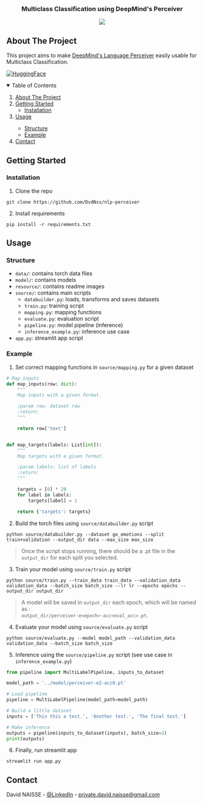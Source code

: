 <!-- PROJECT LOGO -->
<br />
<p align="center">
<h3 align="center">Multiclass Classification using DeepMind's Perceiver</h3>
<p align="center">
  <img src="https://github.com/DvdNss/nlp-perceiver/blob/main/resource/home.JPG?raw=true" />
</p>

<!-- ABOUT THE PROJECT -->

## About The Project 

This project aims to make [DeepMind's Language Perceiver](https://huggingface.co/deepmind/language-perceiver) easily usable for Multiclass Classification.

[![HuggingFace](https://img.shields.io/badge/%F0%9F%A4%97-Check%20Hugging%20Face%20App-yellow)](https://huggingface.co/spaces/sunwaee/Perceiver-Multiclass-Emotion-Classification)


<!-- TABLE OF CONTENTS -->
<details open="open">
  <summary>Table of Contents</summary>
  <ol>
    <li>
      <a href="#about-the-project">About The Project</a>
    </li>
    <li>
      <a href="#getting-started">Getting Started</a>
      <ul>
        <li><a href="#installation">Installation</a></li>
      </ul>
    </li>
    <li><a href="#usage">Usage</a></li>
    <ul>
      <li><a href="#structure">Structure</a></li>
      <li><a href="#example">Example</a></li>
    </ul>
    <li><a href="#contact">Contact</a></li>
  </ol>
</details>

<!-- GETTING STARTED -->

## Getting Started

### Installation

1. Clone the repo

```shell
git clone https://github.com/DvdNss/nlp-perceiver
```

2. Install requirements

```shell
pip install -r requirements.txt
```

<!-- USAGE EXAMPLES -->

## Usage

### Structure

* `data/`: contains torch data files
* `model/`: contains models
* `resource/`: contains readme images
* `source/`: contains main scripts
  * `databuilder.py`: loads, transforms and saves datasets
  * `train.py`: training script
  * `mapping.py`: mapping functions
  * `evaluate.py`: evaluation script
  * `pipeline.py`: model pipeline (inference)
  * `inference_example.py`: inference use case
* `app.py`: streamlit app script

### Example

1. Set correct mapping functions in `source/mapping.py` for a given dataset
```python
# Map inputs
def map_inputs(row: dict):
    """
    Map inputs with a given format.

    :param row: dataset row
    :return:
    """

    return row['text']


def map_targets(labels: List[int]):
    """
    Map targets with a given format.

    :param labels: list of labels
    :return:
    """

    targets = [0] * 28
    for label in labels:
        targets[label] = 1

    return {'targets': targets}
```

2. Build the torch files using `source/databuilder.py` script
```shell
python source/databuilder.py --dataset go_emotions --split train+validation --output_dir data --max_size max_size
```
> Once the script stops running, there should be a .pt file in the `output_dir` for each split you selected. 

3. Train your model using `source/train.py` script
```shell
python source/train.py --train_data train_data --validation_data validation_data --batch_size batch_size --lr lr --epochs epochs --output_dir output_dir
```
> A model will be saved in `output_dir` each epoch, which will be named as : \
> `output_dir/perceiver-e<epoch>-acc<eval_acc>.pt`.

4. Evaluate your model using `source/evaluate.py` script
```shell
python source/evaluate.py --model model_path --validation_data validation_data --batch_size batch_size
```

5. Inference using the `source/pipeline.py` script (see use case in `inference_example.py`)
```python
from pipeline import MultiLabelPipeline, inputs_to_dataset

model_path = '../model/perceiver-e2-acc0.pt'

# Load pipeline
pipeline = MultiLabelPipeline(model_path=model_path)

# Build a little dataset
inputs = ['This this a test.', 'Another test.', 'The final test.']

# Make inference
outputs = pipeline(inputs_to_dataset(inputs), batch_size=3)
print(outputs)
```

6. Finally, run streamlit app
```shell
streamlit run app.py
```

<!-- CONTACT -->

## Contact

David NAISSE - [@LinkedIn](https://www.linkedin.com/in/davidnaisse/) - private.david.naisse@gmail.com

<!-- MARKDOWN LINKS & IMAGES -->
<!-- https://www.markdownguide.org/basic-syntax/#reference-style-links -->

[contributors-shield]: https://img.shields.io/github/contributors/sunwaee/PROJECT_NAME.svg?style=for-the-badge

[contributors-url]: https://github.com/Sunwaee/PROJECT_NAME/graphs/contributors

[forks-shield]: https://img.shields.io/github/forks/sunwaee/PROJECT_NAME.svg?style=for-the-badge

[forks-url]: https://github.com/Sunwaee/PROJECT_NAME/network/members

[stars-shield]: https://img.shields.io/github/stars/sunwaee/PROJECT_NAME.svg?style=for-the-badge

[stars-url]: https://github.com/Sunwaee/PROJECT_NAME/stargazers

[issues-shield]: https://img.shields.io/github/issues/sunwaee/PROJECT_NAME.svg?style=for-the-badge

[issues-url]: https://github.com/Sunwaee/PROJECT_NAME/issues

[license-shield]: https://img.shields.io/github/license/sunwaee/PROJECT_NAME.svg?style=for-the-badge

[license-url]: https://github.com/Sunwaee/PROJECT_NAME/blob/master/LICENSE.txt

[linkedin-shield]: https://img.shields.io/badge/-LinkedIn-black.svg?style=for-the-badge&logo=linkedin&colorB=555

[linkedin-url]: https://www.linkedin.com/in/davidnaisse/